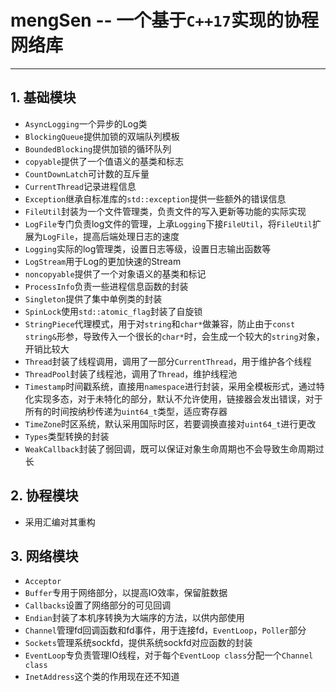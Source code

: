 <!--
 * @Date: 2021-01-11 08:39:56
 * @Author: Mengsen Wang
 * @LastEditors: Mengsen Wang
 * @LastEditTime: 2022-01-13 08:24:18
-->
# mengSen -- 一个基于```C++17```实现的协程网络库
---
## 1. 基础模块
- ```AsyncLogging```一个异步的Log类
- ```BlockingQueue```提供加锁的双端队列模板
- ```BoundedBlocking```提供加锁的循环队列
- ```copyable```提供了一个值语义的基类和标志
- ```CountDownLatch```可计数的互斥量
- ```CurrentThread```记录进程信息
- ```Exception```继承自标准库的```std::exception```提供一些额外的错误信息
- ```FileUtil```封装为一个文件管理类，负责文件的写入更新等功能的实际实现
- ```LogFile```专门负责log文件的管理，上承```Logging```下接```FileUtil```，将```FileUtil```扩展为```LogFile```，提高后端处理日志的速度
- ```Logging```实际的log管理类，设置日志等级，设置日志输出函数等
- ```LogStream```用于Log的更加快速的Stream
- ```noncopyable```提供了一个对象语义的基类和标记
- ```ProcessInfo```负责一些进程信息函数的封装
- ```Singleton```提供了集中单例类的封装
- ```SpinLock```使用```std::atomic_flag```封装了自旋锁
- ```StringPiece```代理模式，用于对```string```和```char*```做兼容，防止由于```const string&```形参，导致传入一个很长的```char*```时，会生成一个较大的```string```对象，开销比较大
- ```Thread```封装了线程调用，调用了一部分```CurrentThread```，用于维护各个线程
- ```ThreadPool```封装了线程池，调用了```Thread```，维护线程池
- ```Timestamp```时间戳系统，直接用```namespace```进行封装，采用全模板形式，通过特化实现多态，对于未特化的部分，默认不允许使用，链接器会发出错误，对于所有的时间按纳秒传递为```uint64_t```类型，适应寄存器
- ```TimeZone```时区系统，默认采用国际时区，若要调换直接对```uint64_t```进行更改
- ```Types```类型转换的封装
- ```WeakCallback```封装了弱回调，既可以保证对象生命周期也不会导致生命周期过长


## 2. 协程模块
- 采用汇编对其重构

## 3. 网络模块
- ```Acceptor```
- ```Buffer```专用于网络部分，以提高IO效率，保留脏数据
- ```Callbacks```设置了网络部分的可见回调
- ```Endian```封装了本机序转换为大端序的方法，以供内部使用
- ```Channel```管理fd回调函数和fd事件，用于连接fd，```EventLoop```，```Poller```部分
- ```Sockets```管理系统sockfd，提供系统sockfd对应函数的封装
- ```EventLoop```专负责管理IO线程，对于每个```EventLoop class```分配一个```Channel class```
- ```InetAddress```这个类的作用现在还不知道
